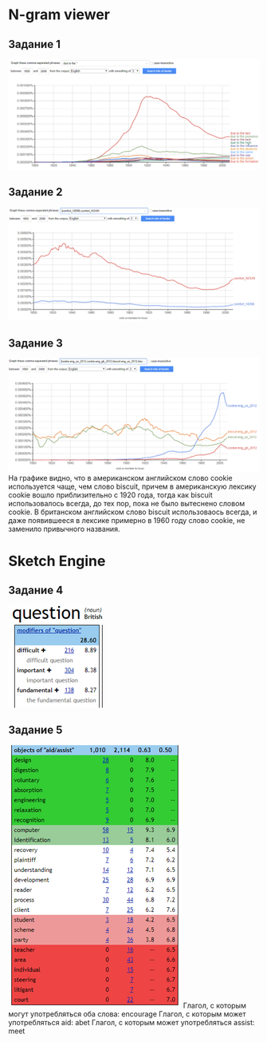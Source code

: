 # N-gram viewer 
## Задание 1
![](https://github.com/MaryKozhemyak/hw6/blob/master/%D0%B7%D0%B0%D0%B4%D0%B0%D0%BD%D0%B8%D0%B5%201.PNG)
## Задание 2
![](https://github.com/MaryKozhemyak/hw6/blob/master/%D0%B7%D0%B0%D0%B4%D0%B0%D0%BD%D0%B8%D0%B5%202.PNG)
## Задание 3
![](https://github.com/MaryKozhemyak/hw6/blob/master/%D0%B7%D0%B0%D0%B4%D0%B0%D0%BD%D0%B8%D0%B5%203.PNG)
На графике видно, что в американском английском слово cookie используется чаще, чем слово biscuit, причем в американскую лексику cookie вошло приблизительно с 1920 года, тогда как biscuit использовалось всегда, до тех пор, пока не было вытеснено словом cookie.
В британском английском слово biscuit использоваось всегда, и даже появившееся в лексике примерно в 1960 году слово cookie, не заменило привычного названия. 
# Sketch Engine 
## Задание 4
![](https://github.com/MaryKozhemyak/hw6/blob/master/%D0%B7%D0%B0%D0%B4%D0%B0%D0%BD%D0%B8%D0%B5%204.PNG)
## Задание 5
![](https://github.com/MaryKozhemyak/hw6/blob/master/%D0%B7%D0%B0%D0%B4%D0%B0%D0%BD%D0%B8%D0%B5%205%D0%B0..PNG)
Глагол, с которым могут употребляться оба слова: encourage 
Глагол, с которым может употребляться aid: abet
Глагол, с которым может употребляться assist: meet 
![]()
